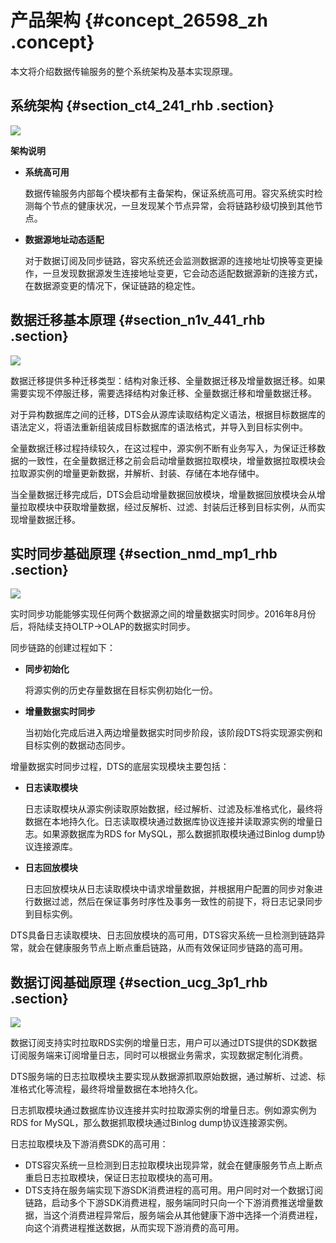 # 产品架构 {#concept_26598_zh .concept}

本文将介绍数据传输服务的整个系统架构及基本实现原理。

## 系统架构 {#section_ct4_241_rhb .section}

![](http://static-aliyun-doc.oss-cn-hangzhou.aliyuncs.com/assets/img/17070/156462728846586_zh-CN.jpg)

**架构说明**

-   **系统高可用** 

    数据传输服务内部每个模块都有主备架构，保证系统高可用。容灾系统实时检测每个节点的健康状况，一旦发现某个节点异常，会将链路秒级切换到其他节点。

-   **数据源地址动态适配** 

    对于数据订阅及同步链路，容灾系统还会监测数据源的连接地址切换等变更操作，一旦发现数据源发生连接地址变更，它会动态适配数据源新的连接方式，在数据源变更的情况下，保证链路的稳定性。


## 数据迁移基本原理 {#section_n1v_441_rhb .section}

![](http://static-aliyun-doc.oss-cn-hangzhou.aliyuncs.com/assets/img/17070/156462728846583_zh-CN.png)

数据迁移提供多种迁移类型：结构对象迁移、全量数据迁移及增量数据迁移。如果需要实现不停服迁移，需要选择结构对象迁移、全量数据迁移和增量数据迁移。

对于异构数据库之间的迁移，DTS会从源库读取结构定义语法，根据目标数据库的语法定义，将语法重新组装成目标数据库的语法格式，并导入到目标实例中。

全量数据迁移过程持续较久，在这过程中，源实例不断有业务写入，为保证迁移数据的一致性，在全量数据迁移之前会启动增量数据拉取模块，增量数据拉取模块会拉取源实例的增量更新数据，并解析、封装、存储在本地存储中。

当全量数据迁移完成后，DTS会启动增量数据回放模块，增量数据回放模块会从增量拉取模块中获取增量数据，经过反解析、过滤、封装后迁移到目标实例，从而实现增量数据迁移。

## 实时同步基础原理 {#section_nmd_mp1_rhb .section}

![](http://static-aliyun-doc.oss-cn-hangzhou.aliyuncs.com/assets/img/17070/156462728846584_zh-CN.png)

实时同步功能能够实现任何两个数据源之间的增量数据实时同步。2016年8月份后，将陆续支持OLTP-\>OLAP的数据实时同步。

同步链路的创建过程如下：

-   **同步初始化** 

    将源实例的历史存量数据在目标实例初始化一份。

-   **增量数据实时同步** 

    当初始化完成后进入两边增量数据实时同步阶段，该阶段DTS将实现源实例和目标实例的数据动态同步。


增量数据实时同步过程，DTS的底层实现模块主要包括：

-   **日志读取模块** 

    日志读取模块从源实例读取原始数据，经过解析、过滤及标准格式化，最终将数据在本地持久化。日志读取模块通过数据库协议连接并读取源实例的增量日志。如果源数据库为RDS for MySQL，那么数据抓取模块通过Binlog dump协议连接源库。

-   **日志回放模块** 

    日志回放模块从日志读取模块中请求增量数据，并根据用户配置的同步对象进行数据过滤，然后在保证事务时序性及事务一致性的前提下，将日志记录同步到目标实例。


DTS具备日志读取模块、日志回放模块的高可用，DTS容灾系统一旦检测到链路异常，就会在健康服务节点上断点重启链路，从而有效保证同步链路的高可用。

## 数据订阅基础原理 {#section_ucg_3p1_rhb .section}

![](http://static-aliyun-doc.oss-cn-hangzhou.aliyuncs.com/assets/img/17070/156462728946585_zh-CN.png)

数据订阅支持实时拉取RDS实例的增量日志，用户可以通过DTS提供的SDK数据订阅服务端来订阅增量日志，同时可以根据业务需求，实现数据定制化消费。

DTS服务端的日志拉取模块主要实现从数据源抓取原始数据，通过解析、过滤、标准格式化等流程，最终将增量数据在本地持久化。

日志抓取模块通过数据库协议连接并实时拉取源实例的增量日志。例如源实例为RDS for MySQL，那么数据抓取模块通过Binlog dump协议连接源实例。

日志拉取模块及下游消费SDK的高可用：

-   DTS容灾系统一旦检测到日志拉取模块出现异常，就会在健康服务节点上断点重启日志拉取模块，保证日志拉取模块的高可用。
-   DTS支持在服务端实现下游SDK消费进程的高可用。用户同时对一个数据订阅链路，启动多个下游SDK消费进程，服务端同时只向一个下游消费推送增量数据，当这个消费进程异常后，服务端会从其他健康下游中选择一个消费进程，向这个消费进程推送数据，从而实现下游消费的高可用。


